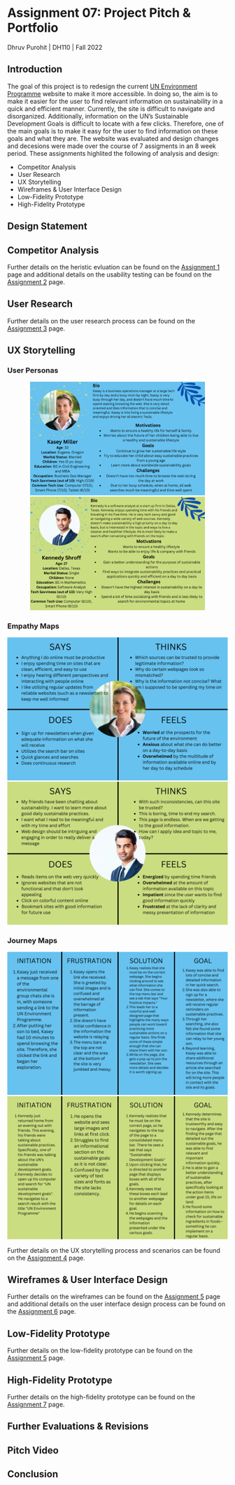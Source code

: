 # Assignment 07: Project Pitch & Portfolio

Dhruv Purohit | DH110 | Fall 2022

## Introduction
The goal of this project is to redesign the current [UN Environment Programme](https://www.unep.org) website to make it more accessible. In doing so, the aim is to make it easier for the user to find relevant information on sustainability in a quick and efficient manner. Currently, the site is difficult to navigate and disorganized. Additionally, information on the UN’s Sustainable Development Goals is difficult to locate with a few clicks. Therefore, one of the main goals is to make it easy for the user to find information on these goals and what they are. The website was evaluated and design changes and decesions were made over the course of 7 assigments in an 8 week period. These assignments highlited the following of analysis and design: 
* Competitor Analysis
* User Research 
* UX Storytelling
* Wireframes & User Interface Design
* Low-Fidelity Prototype
* High-Fidelity Prototype



## Design Statement


 
## Competitor Analysis


Further details on the heristic evluation can be found on the [Assignment 1](https://github.com/dpurohit108/DH110-F22-DHRUVP/blob/main/Assignments/Assignment01.md) page and additional details on the usability testing can be found on the [Assignment 2](https://github.com/dpurohit108/DH110-F22-DHRUVP/blob/main/Assignments/Assignment02.md) page. 
## User Research


Further details on the user research process can be found on the [Assignment 3](https://github.com/dpurohit108/DH110-F22-DHRUVP/blob/main/Assignments/Assignment03.md) page. 
## UX Storytelling

### User Personas

<p align="center">
  <img src="1.png" alt="Kasey User Persona" width="400px"/>
  <img src="4.png" alt="Kennedy User Persona" width="400px"/>
</p>

### Empathy Maps

<p align="center">
  <img src="2.png" alt="Kasey Empathy Map"/>
  <img src="5.png" alt="Kennedy Empathy Map"/>
</p>

### Journey Maps

<p align="center">
  <img src="3.png" alt="Kasey Journey"/>
  <img src="6.png" alt="Kennedy Journey"/>
</p>

Further details on the UX storytelling process and scenarios can be found on the [Assignment 4](https://github.com/dpurohit108/DH110-F22-DHRUVP/blob/main/Assignments/Assignment04.md) page. 
## Wireframes & User Interface Design


Further details on the wireframes can be found on the [Assignment 5](https://github.com/dpurohit108/DH110-F22-DHRUVP/blob/main/Assignments/Assignment05.md) page and additional details on the user interface design process can be found on the [Assignment 6](https://github.com/dpurohit108/DH110-F22-DHRUVP/blob/main/Assignments/Assignment06.md) page. 
## Low-Fidelity Prototype


Further details on the low-fidelity prototype can be found on the [Assignment 5](https://github.com/dpurohit108/DH110-F22-DHRUVP/blob/main/Assignments/Assignment05.md) page. 
## High-Fidelity Prototype


Further details on the high-fidelity prototype can be found on the [Assignment 7](https://github.com/dpurohit108/DH110-F22-DHRUVP/blob/main/Assignments/Assignment07.md) page. 
## Further Evaluations & Revisions


## Pitch Video


## Conclusion
